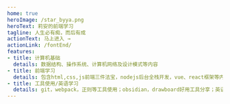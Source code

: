 ```yaml
---
home: true
heroImage: /star_byya.png
heroText: 莉安的前端学习
tagline: 人生必有痴，而后有成
actionText: 马上进入 →
actionLink: /fontEnd/
features:
- title: 计算机基础
  details: 数据结构、操作系统、计算机网络及设计模式等内容
- title: 前端学习
  details: 包含html,css,js前端三件法宝，nodejs后台全栈开发，vue、react框架等内容
- title: 工具使用/英语学习
  details: git，webpack，正则等工具使用；obsidian，drawboard好用工具分享；英语资源分享，长期保持英语学习计划。
---
```


